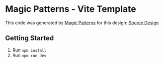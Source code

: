 # Magic Patterns - Vite Template

This code was generated by [Magic Patterns](https://magicpatterns.com) for this design: [Source Design](https://www.magicpatterns.com/c/v4nly7s9sgm5gqyfgcyhyw)

## Getting Started

1. Run `npm install`
2. Run `npm run dev`
